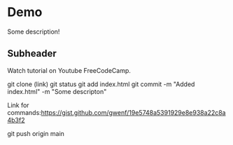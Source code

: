 # Demo

Some description!

## Subheader

Watch tutorial on Youtube FreeCodeCamp.

git clone (link)
git status
git add index.html
git commit -m "Added index.html" -m "Some descripton"

Link for commands:https://gist.github.com/gwenf/19e5748a5391929e8e938a22c8a4b3f2

git push origin main